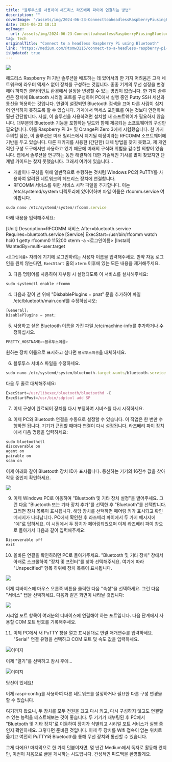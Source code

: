 ```yaml
---
title: "블루투스를 사용하여 헤드리스 라즈베리 파이에 연결하는 방법"
description: ""
coverImage: "/assets/img/2024-06-23-ConnecttoaheadlessRaspberryPiusingBluetooth_0.png"
date: 2024-06-23 18:13
ogImage:
  url: /assets/img/2024-06-23-ConnecttoaheadlessRaspberryPiusingBluetooth_0.png
tag: Tech
originalTitle: "Connect to a headless Raspberry Pi using Bluetooth"
link: "https://medium.com/@tomw3115/connect-to-a-headless-raspberry-pi-using-bluetooth-0e61c05e1b68"
isUpdated: true
---
```


<img src="/assets/img/2024-06-23-ConnecttoaheadlessRaspberryPiusingBluetooth_0.png" />

헤드리스 Raspberry Pi 기반 솔루션을 배포하는 데 있어서의 한 가지 어려움은 고객 네트워크에 라우터 액세스 없이 장치를 구성하는 것입니다. 종종 기계의 무선 설정을 변경해야 하지만 클라이언트 환경에서 설정을 변경할 수 있는 방법이 없습니다. 한 가지 솔루션은 장치에 Bluetooth 시리얼 포트를 구성하여 PC에서 실행 중인 Putty SSH 세션과 통신을 허용하는 것입니다. 연결이 설정되면 Bluetooth 검색을 끄어 다른 사람이 심지어 인식하지 못하도록 할 수 있습니다. 기계에서 액세스 포인트를 여는 것보다 안전하며 훨씬 간단합니다. 사실, 이 솔루션을 사용하려면 설치할 새 소프트웨어가 필요하지 않습니다. 대부분의 Bluetooth 기능을 포함하는 빌드와 함께 제공되는 소프트웨어의 구성만 필요합니다. 이를 Raspberry Pi 3+ 및 OrangePi Zero 3에서 시험했습니다. 한 가지 주의할 점은, 이 솔루션은 미래 릴리스에서 폐기될 예정이라는 RFCOMM 소프트웨어에 기반을 두고 있습니다. 다른 패키지를 사용한 (간단한) 대체 방법을 찾지 못했고, 제 개인적인 구성 도구에서만 사용하고 있기 때문에 미래의 구식화 위험을 감수할 의향이 있습니다. 웹에서 솔루션을 연구하는 동안 해결책에 대한 기술적인 기사를 많이 찾았지만 단계별 가이드는 찾지 못했습니다. 그래서 여기에 있습니다...

- 개발이나 구성을 위해 일반적으로 수행하는 것처럼 Windows PC의 PuTTY를 사용하여 알려진 네트워크의 헤드리스 장치에 연결합니다.
- RFCOMM 서비스를 위한 서비스 시작 파일을 추가합니다. 이는 /etc/systemd/system 디렉토리에 있어야하며 파일 이름은 rfcomm.service 여야합니다.

```js
sudo nano /etc/systemd/system/rfcomm.service
```

<div class="content-ad"></div>

아래 내용을 입력해주세요:

[Unit]
Description=RFCOMM 서비스
After=bluetooth.service
Requires=bluetooth.service
[Service]
ExecStart=/usr/bin/rfcomm watch hci0 1 getty rfcomm0 115200 xterm -a <로그인이름>
[Install]
WantedBy=multi-user.target

`<로그인이름>` 자리에 기기에 로그인하려는 사용자 이름을 입력해주세요. 만약 자동 로그인을 원치 않는다면, `ExecStart` 줄의 `xterm` 이후에 있는 모든 내용을 제거해주세요.

3. 다음 명령어를 사용하여 재부팅 시 실행되도록 이 서비스를 설치해주세요:

<div class="content-ad"></div>

```js
sudo systemctl enable rfcomm
```

4. 다음과 같이 맨 위에 "DisbablePlugins = pnat" 문을 추가하여 파일 /etc/bluetooth/main.conf를 수정하십시오:

```js
[General];
DisablePlugins = pnat;
```

5. 사용하고 싶은 Bluetooth 이름을 가진 파일 /etc/machine-info를 추가하거나 수정하십시오.

<div class="content-ad"></div>

```js
PRETTY_HOSTNAME=<블루투스이름>
```

원하는 장치 이름으로 표시하고 싶다면 `블루투스이름`을 대체하세요.

6. 블루투스 서비스 파일을 수정하세요.

```js
sudo nano /etc/systemd/system/bluetooth.target.wants/bluetooth.service
```

<div class="content-ad"></div>

다음 두 줄로 대체해주세요:

```js
ExecStart=/usr/libexec/bluetooth/bluetoothd -C
ExecStartPost=/usr/bin/sdptool add SP
```

<div class="content-ad"></div>

7. 이제 구성이 완료되어 장치를 다시 부팅하여 서비스를 다시 시작하세요.

8. 이제 PC와 Bluetooth 연결을 수동으로 설정할 수 있습니다. 이 작업은 한 번만 수행하면 됩니다. 기기가 근접할 때마다 연결이 다시 설정됩니다. 라즈베리 파이 장치에서 다음 명령을 입력하세요:

```js
sudo bluetoothctl
discoverable on
agent on
pairable on
scan on
```

이제 아래와 같이 Bluetooth 장치 ID가 표시됩니다. 통신하는 기기의 16진수 값을 찾아 작동 중인지 확인하세요.

<div class="content-ad"></div>

<img src="/assets/img/2024-06-23-ConnecttoaheadlessRaspberryPiusingBluetooth_1.png" />

9. 이제 Windows PC로 이동하여 "Bluetooth 및 기타 장치 설정"을 열어주세요. 그런 다음 "Bluetooth 또는 기타 장치 추가"를 선택한 후 "Bluetooth"를 선택합니다. 그러면 장치 목록이 표시됩니다. 해당 장치를 선택하면 페어링 키가 표시되고 확인 메시지가 나타납니다. PC에서 확인한 후 라즈베리 파이에서 두 가지 메시지에 "예"로 답하세요. 이 시점에서 두 장치가 페어링되었으며 이제 라즈베리 파이 창으로 돌아가서 다음과 같이 입력해주세요:

```js
Discoverable off
exit
```

10. 올바른 연결을 확인하려면 PC로 돌아가주세요. "Bluetooth 및 기타 장치" 창에서 아래로 스크롤하여 "장치 및 프린터"를 찾아 선택해주세요. 여기에 따라 "Unspecified" 항목 하위에 장치 목록이 표시됩니다.

<div class="content-ad"></div>

<img src="/assets/img/2024-06-23-ConnecttoaheadlessRaspberryPiusingBluetooth_2.png" />

이제 디바이스에 마우스 오른쪽 버튼을 클릭한 다음 "속성"을 선택하세요. 그런 다음 "서비스" 탭을 선택하세요. 다음과 같은 화면이 나타날 것입니다:

<img src="/assets/img/2024-06-23-ConnecttoaheadlessRaspberryPiusingBluetooth_3.png" />

시리얼 포트 항목이 여러분의 디바이스에 연결해야 하는 포트입니다. 다음 단계에서 사용할 COM 포트 번호를 기록해주세요.

<div class="content-ad"></div>

11. 이제 PC에서 새 PuTTY 창을 열고 표시된대로 연결 매개변수를 입력하세요. "Serial" 연결 유형을 선택하고 COM 포트 및 속도 값을 입력하세요.

![이미지](/assets/img/2024-06-23-ConnecttoaheadlessRaspberryPiusingBluetooth_4.png)

이제 "열기"를 선택하고 잠시 후에...

![이미지](/assets/img/2024-06-23-ConnecttoaheadlessRaspberryPiusingBluetooth_5.png)

<div class="content-ad"></div>

당신이 있네요!

이제 raspi-config를 사용하여 다른 네트워크를 설정하거나 필요한 다른 구성 변경을 할 수 있습니다.

여기까지 왔으니, 두 장치를 모두 전원을 끄고 다시 키고, 다시 구성하지 않고도 연결할 수 있는 능력을 테스트해보는 것이 좋습니다. 두 기기가 재부팅된 후 PC에서 "Bluetooth 및 기타 장치"로 이동하여 장치가 식별되고 시리얼 포트 서비스가 실행 중인지 확인하세요. 그렇다면 준비된 것입니다. 이제 두 장치를 Wifi 접속이 없는 위치로 옮기고 여전히 PuTTY와 Bluetooth를 통해 무선 장치와 통신할 수 있습니다.

그게 다에요! 마지막으로 한 가지 덧붙이자면, 몇 년간 Medium에서 독자로 활동해 왔지만, 이번이 처음으로 글을 게시하는 시도입니다. 건성적인 피드백을 환영할게요.

